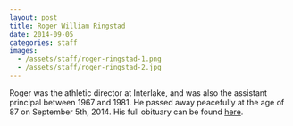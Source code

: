 ```yaml
---
layout: post
title: Roger William Ringstad
date: 2014-09-05
categories: staff
images:
  - /assets/staff/roger-ringstad-1.png
  - /assets/staff/roger-ringstad-2.jpg
---
```

Roger was the athletic director at Interlake, and was also the assistant principal between 1967 and 1981.  He passed away peacefully at the age of 87 on September 5th, 2014.  His full obituary can be found [here](http://tinyurl.com/kao939f).
